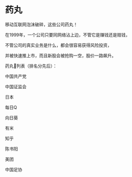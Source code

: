 # 药丸

移动互联网泡沫破碎，这些公司药丸！

在1999年，一个公司只要同网络沾上边，不管它是赚钱还是赔钱，

不管公司的真实业务是什么，都会很容易获得风险投资，

并被快速推上市，而且新股会被抢购一空，股价一路飙升。

药丸💊列表（排名分先后）：

中国共产党

中国证监会

日本

每日Q

向日葵

有米

知乎

陈书阳

美团

中国足协

